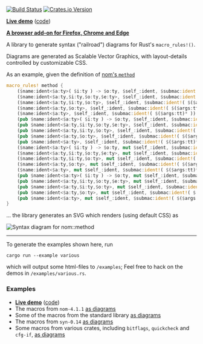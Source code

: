 
[![Build Status](https://travis-ci.org/lukaslueg/macro_railroad.svg?branch=master)](https://travis-ci.org/lukaslueg/macro_railroad)
[![Crates.io Version](https://img.shields.io/crates/v/macro_railroad.svg)](https://crates.io/crates/macro_railroad)


**[Live demo](https://lukaslueg.github.io/macro_railroad_wasm_demo/)** ([code](https://github.com/lukaslueg/macro_railroad_wasm))

**[A browser add-on for Firefox, Chrome and Edge](https://github.com/lukaslueg/macro_railroad_ext)**

A library to generate syntax ("railroad") diagrams for Rust's `macro_rules!()`.

Diagrams are generated as Scalable Vector Graphics, with layout-details controlled by customizable CSS.

As an example, given the definition of [nom's `method`](https://docs.rs/nom/4.0.0/nom/macro.method.html)

```rust
macro_rules! method {
    ($name:ident<$a:ty>( $i:ty ) -> $o:ty, $self_:ident, $submac:ident!( $($args:tt)* )) => { ... };
    ($name:ident<$a:ty,$i:ty,$o:ty,$e:ty>, $self_:ident, $submac:ident!( $($args:tt)* )) => { ... };
    ($name:ident<$a:ty,$i:ty,$o:ty>, $self_:ident, $submac:ident!( $($args:tt)* )) => { ... };
    ($name:ident<$a:ty,$o:ty>, $self_:ident, $submac:ident!( $($args:tt)* )) => { ... };
    ($name:ident<$a:ty>, $self_:ident, $submac:ident!( $($args:tt)* )) => { ... };
    (pub $name:ident<$a:ty>( $i:ty ) -> $o:ty, $self_:ident, $submac:ident!( $($args:tt)* )) => { ... };
    (pub $name:ident<$a:ty,$i:ty,$o:ty,$e:ty>, $self_:ident, $submac:ident!( $($args:tt)* )) => { ... };
    (pub $name:ident<$a:ty,$i:ty,$o:ty>, $self_:ident, $submac:ident!( $($args:tt)* )) => { ... };
    (pub $name:ident<$a:ty,$o:ty>, $self_:ident, $submac:ident!( $($args:tt)* )) => { ... };
    (pub $name:ident<$a:ty>, $self_:ident, $submac:ident!( $($args:tt)* )) => { ... };
    ($name:ident<$a:ty>( $i:ty ) -> $o:ty, mut $self_:ident, $submac:ident!( $($args:tt)* )) => { ... };
    ($name:ident<$a:ty,$i:ty,$o:ty,$e:ty>, mut $self_:ident, $submac:ident!( $($args:tt)* )) => { ... };
    ($name:ident<$a:ty,$i:ty,$o:ty>, mut $self_:ident, $submac:ident!( $($args:tt)* )) => { ... };
    ($name:ident<$a:ty,$o:ty>, mut $self_:ident, $submac:ident!( $($args:tt)* )) => { ... };
    ($name:ident<$a:ty>, mut $self_:ident, $submac:ident!( $($args:tt)* )) => { ... };
    (pub $name:ident<$a:ty>( $i:ty ) -> $o:ty, mut $self_:ident, $submac:ident!( $($args:tt)* )) => { ... };
    (pub $name:ident<$a:ty,$i:ty,$o:ty,$e:ty>, mut $self_:ident, $submac:ident!( $($args:tt)* )) => { ... };
    (pub $name:ident<$a:ty,$i:ty,$o:ty>, mut $self_:ident, $submac:ident!( $($args:tt)* )) => { ... };
    (pub $name:ident<$a:ty,$o:ty>, mut $self_:ident, $submac:ident!( $($args:tt)* )) => { ... };
    (pub $name:ident<$a:ty>, mut $self_:ident, $submac:ident!( $($args:tt)* )) => { ... };
}
```

... the library generates an SVG which renders (using default CSS) as

![Syntax diagram for nom::method](https://github.com/lukaslueg/macro_railroad/raw/master/examples/nom4_method.svg?sanitize=true)

---

To generate the examples shown here, run

```
cargo run --example various
```

which will output some html-files to `/examples`; Feel free to hack on the demos in `/examples/various.rs`.


### Examples


* **[Live demo](https://lukaslueg.github.io/macro_railroad_wasm_demo/)** ([code](https://github.com/lukaslueg/macro_railroad_wasm))
* The macros from `nom-4.1.1` [as diagrams](https://htmlpreview.github.io/?https://github.com/lukaslueg/macro_railroad/blob/master/examples/nom_examples.html)
* Some of the macros from the standard library [as diagrams](https://htmlpreview.github.io/?https://github.com/lukaslueg/macro_railroad/blob/master/examples/stdlib_examples.html) 
* The macros from `syn-0.14` [as diagrams](https://htmlpreview.github.io/?https://github.com/lukaslueg/macro_railroad/blob/master/examples/syn_examples.html)
* Some macros from various crates, including `bitflags`, `quickcheck` and `cfg-if`, [as diagrams](https://htmlpreview.github.io/?https://github.com/lukaslueg/macro_railroad/blob/master/examples/various_examples.html)
